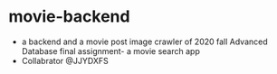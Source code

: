 # movie-backend
- a backend and a movie post image crawler of 2020 fall Advanced Database final assignment- a movie search app
- Collabrator @JJYDXFS
